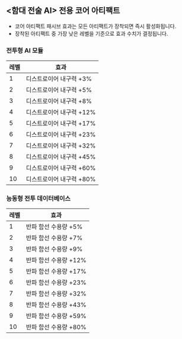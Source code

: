 ## <함대 전술 AI> 전용 코어 아티팩트

- 코어 아티팩트 패시브 효과는 모든 아티팩트가 장착되면 즉시 활성화됩니다.
- 장착된 아티팩트 중 가장 낮은 레벨을 기준으로 효과 수치가 결정됩니다.

### 전투형 AI 모듈

| 레벨 | 효과 |
| - | - |
| 1 | 디스트로이어 내구력 +3% |
| 2 | 디스트로이어 내구력 +5% |
| 3 | 디스트로이어 내구력 +8% |
| 4 | 디스트로이어 내구력 +12% |
| 5 | 디스트로이어 내구력 +17% |
| 6 | 디스트로이어 내구력 +23% |
| 7 | 디스트로이어 내구력 +32% |
| 8 | 디스트로이어 내구력 +45% |
| 9 | 디스트로이어 내구력 +60% |
| 10 | 디스트로이어 내구력 +80% |


### 능동형 전투 데이터베이스

| 레벨 | 효과 |
| - | - |
| 1 | 반파 함선 수용량 +5% |
| 2 | 반파 함선 수용량 +7% |
| 3 | 반파 함선 수용량 +9% |
| 4 | 반파 함선 수용량 +12% |
| 5 | 반파 함선 수용량 +17% |
| 6 | 반파 함선 수용량 +23% |
| 7 | 반파 함선 수용량 +32% |
| 8 | 반파 함선 수용량 +43% |
| 9 | 반파 함선 수용량 +59% |
| 10 | 반파 함선 수용량 +80% |